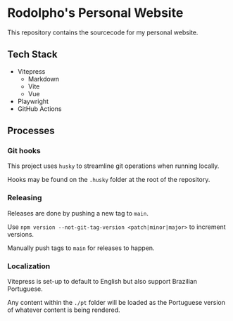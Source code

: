 # Rodolpho's Personal Website

This repository contains the sourcecode for my personal website.

## Tech Stack

- Vitepress
  - Markdown
  - Vite
  - Vue
- Playwright
- GitHub Actions

## Processes

### Git hooks

This project uses `husky` to streamline git operations when running locally.

Hooks may be found on the `.husky` folder at the root of the repository.

### Releasing

Releases are done by pushing a new tag to `main`.

Use `npm version --not-git-tag-version <patch|minor|major>` to increment versions.

Manually push tags to `main` for releases to happen.

### Localization

Vitepress is set-up to default to English but also support Brazilian Portuguese.

Any content within the `./pt` folder will be loaded as the Portuguese version of whatever content is being rendered.
